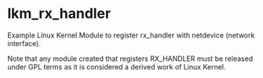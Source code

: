 # lkm_rx_handler
Example Linux Kernel Module to register rx_handler with netdevice (network interface).

Note that any module created that registers RX_HANDLER must be released under GPL terms as it is considered a derived work of Linux Kernel.
